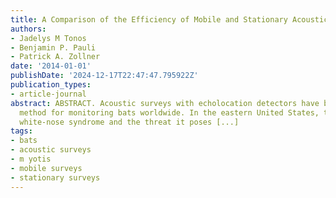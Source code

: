 ```yaml
---
title: A Comparison of the Efficiency of Mobile and Stationary Acoustic Bat Surveys
authors:
- Jadelys M Tonos
- Benjamin P. Pauli
- Patrick A. Zollner
date: '2014-01-01'
publishDate: '2024-12-17T22:47:47.795922Z'
publication_types:
- article-journal
abstract: ABSTRACT. Acoustic surveys with echolocation detectors have become a common
  method for monitoring bats worldwide. In the eastern United States, the spread of
  white-nose syndrome and the threat it poses [...]
tags:
- bats
- acoustic surveys
- m yotis
- mobile surveys
- stationary surveys
---
```

